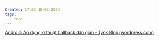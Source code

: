 ```yaml
---
Created: 17:03 15-02-2024
tags:
  - todo
---
```


[Android: Áp dụng kĩ thuật Callback đơn giản – Tynk Blog (wordpress.com)](https://tynkblogs.wordpress.com/2017/09/09/android-ap-dung-ki-thuat-callback-don-gian/)

